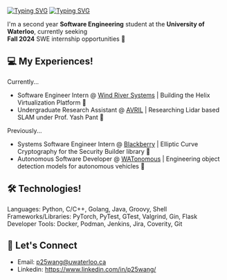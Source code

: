 [![Typing SVG](https://readme-typing-svg.demolab.com?font=Poppins&weight=600&size=25&pause=1000&color=F7F7F7&vCenter=true&width=430&height=40&lines=Hey+there,+I'm+Peter+%F0%9F%91%8B)](https://git.io/typing-svg#gh-dark-mode-only)
[![Typing SVG](https://readme-typing-svg.demolab.com?font=Poppins&weight=600&size=25&pause=1000&color=000000&vCenter=true&width=430&height=40&lines=Hey+there,+I'm+Peter+%F0%9F%91%8B)](https://git.io/typing-svg#gh-light-mode-only)

I'm a second year **Software Engineering** student at the **University of Waterloo**, currently seeking \
**Fall 2024** SWE internship opportunities 🌱

## 💻 My Experiences!

Currently...
- Software Engineer Intern @ [Wind River Systems](https://www.windriver.com/) | Building the Helix Virtualization Platform 🚀
- Undergraduate Research Assistant @ [AVRIL](https://uwaterloo.ca/autonomous-vehicle-research-intelligence-lab/about) | Researching Lidar based SLAM under Prof. Yash Pant 🚙

Previously...
- Systems Software Engineer Intern @ [Blackberry](https://www.blackberry.com/us/en) | Elliptic Curve Cryptography for the Security Builder library 🔐 
- Autonomous Software Developer @ [WATonomous](https://www.watonomous.ca/) | Engineering object detection models for autonomous vehicles 🚗

## 🛠️ Technologies!

Languages: Python, C/C++, Golang, Java, Groovy, Shell \
Frameworks/Libraries: PyTorch, PyTest, GTest, Valgrind, Gin, Flask \
Developer Tools: Docker, Podman, Jenkins, Jira, Coverity, Git

## 🤝 Let's Connect 

- Email: p25wang@uwaterloo.ca
- Linkedin: https://www.linkedin.com/in/p25wang/ 
